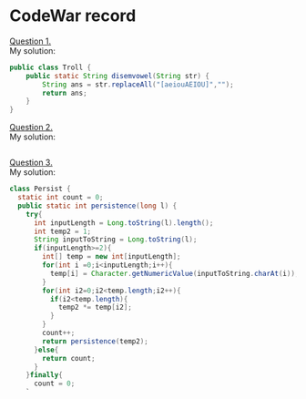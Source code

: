 # CodeWar record  
[Question 1.](https://www.codewars.com/kata/52fba66badcd10859f00097e/train/java)  
My solution:
```java
public class Troll {
    public static String disemvowel(String str) {
        String ans = str.replaceAll("[aeiouAEIOU]","");
        return ans;
    }
}
```
[Question 2.](https://www.codewars.com/kata/578aa45ee9fd15ff4600090d/train/java)  
My solution:
```java

```  

[Question 3.](https://www.codewars.com/kata/55bf01e5a717a0d57e0000ec/train/java)  
My solution:  
```java
class Persist {
  static int count = 0;
  public static int persistence(long l) {
    try{
      int inputLength = Long.toString(l).length();
      int temp2 = 1;
      String inputToString = Long.toString(l);
      if(inputLength>=2){
        int[] temp = new int[inputLength];
        for(int i =0;i<inputLength;i++){
          temp[i] = Character.getNumericValue(inputToString.charAt(i));
        }
        for(int i2=0;i2<temp.length;i2++){
          if(i2<temp.length){
            temp2 *= temp[i2];
          }
        }
        count++;
        return persistence(temp2);
      }else{
        return count;
      }
    }finally{
      count = 0;
    }
    
  }
}
```  
Another answer:  
```java
class Persist {
  public static int persistence(long n) {
    long m = 1, r = n;

    if (r / 10 == 0)
      return 0;

    for (r = n; r != 0; r /= 10)
      m *= r % 10;

    return persistence(m) + 1;
    
  }
}
```
